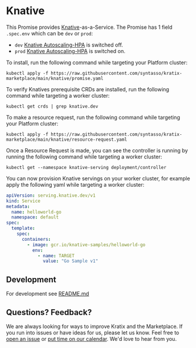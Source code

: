 # Knative

This Promise provides [Knative](https://knative.dev/docs/)-as-a-Service. The Promise has 1 field `.spec.env`
which can be `dev` or `prod`: 
  * `dev` [Knative Autoscaling-HPA](https://knative.dev/docs/serving/autoscaling/autoscaler-types/#horizontal-pod-autoscaler-hpa) is switched off.
  * `prod` [Knative Autoscaling-HPA](https://knative.dev/docs/serving/autoscaling/autoscaler-types/#horizontal-pod-autoscaler-hpa) is switched on.


To install, run the following command while targeting your Platform cluster:
```
kubectl apply -f https://raw.githubusercontent.com/syntasso/kratix-marketplace/main/knative/promise.yaml
```

To verify Knatives prerequisite CRDs are installed, run the following command while targeting a worker cluster:
```
kubectl get crds | grep knative.dev
```

To make a resource request, run the following command while targeting your Platform cluster:
```
kubectl apply -f https://raw.githubusercontent.com/syntasso/kratix-marketplace/main/knative/resource-request.yaml
```

Once a Resource Request is made, you can see the controller is running by running the
following command while targeting a worker cluster:
```
kubectl get --namespace knative-serving deployment/controller
```

You can now provision Knative servings on your worker cluster, for example apply
the following yaml while targeting a worker cluster:
```yaml
apiVersion: serving.knative.dev/v1
kind: Service
metadata:
  name: helloworld-go
  namespace: default
spec:
  template:
    spec:
      containers:
        - image: gcr.io/knative-samples/helloworld-go
          env:
            - name: TARGET
              value: "Go Sample v1"
```


## Development

For development see [README.md](./internal/README.md)

## Questions? Feedback?

We are always looking for ways to improve Kratix and the Marketplace. If you run into issues or have ideas for us, please let us know. Feel free to [open an issue](https://github.com/syntasso/kratix-marketplace/issues/new/choose) or [put time on our calendar](https://www.syntasso.io/contact-us). We'd love to hear from you.